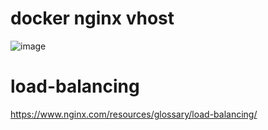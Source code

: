 # docker nginx vhost
![image](https://github.com/dana096/docker-nginx-vhost/assets/145534055/97669887-713c-4908-86d6-91498d47764d)


# load-balancing
https://www.nginx.com/resources/glossary/load-balancing/
